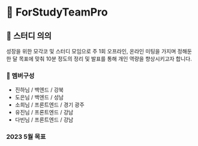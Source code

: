 # :triangular_flag_on_post: ForStudyTeamPro

## :round_pushpin: 스터디 의의 

성장을 위한 모각코 및 스터디 모임으로 주 1회 오프라인, 온라인 미팅을 가지며 정해둔 한 달 목표에 맞춰 10분 정도의 정리 및 발표를 통해 개인 역량을 향상시키고자 합니다. 

### :woman: 멤버구성 
* 진하님 / 백엔드 / 강북 
* 도은님 / 백엔드 / 성남
* 소희님 / 프론트엔드 / 경기 광주
* 유진님 / 프론트엔드 / 강남 
* 다빈님 / 프론트엔드 / 강남 

### 2023 5월 목표  

